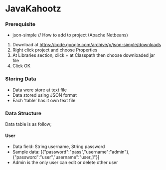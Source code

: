 # JavaKahootz

### Prerequisite
- json-simple
// How to add to project (Apache Netbeans)
1. Download at https://code.google.com/archive/p/json-simple/downloads
2. Right click project and choose Properties
3. At Libraries section, click + at Classpath then choose downloaded jar file
4. Click OK

### Storing Data
- Data were store at text file
- Data stored using JSON format
- Each 'table' has it own text file

### Data Structure
Data table is as follow;

#### User
- Data field: String username, String password
- Sample data: [{"password":"pass","username":"admin"}, {"password":"user","username":"user_1"}]
- Admin is the only user can edit or delete other user

